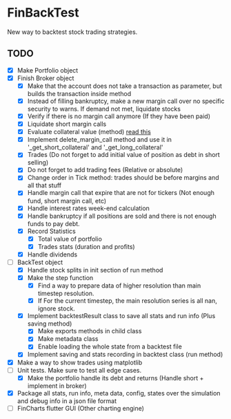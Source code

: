 # FinBackTest
New way to backtest stock trading strategies.

## TODO
- [X] Make Portfolio object
- [X] Finish Broker object
  - [X] Make that the account does not take a transaction as parameter, but builds the transaction inside method
  - [X] Instead of filling bankruptcy, make a new margin call over no specific security to warns.  If demand not met, liquidate stocks
  - [X] Verify if there is no margin call anymore (If they have been paid)
  - [X] Liquidate short margin calls
  - [X] Evaluate collateral value (method) [read this](https://www.investopedia.com/ask/answers/05/shortmarginrequirements.asp)
  - [X] Implement delete_margin_call method and use it in '_get_short_collateral' and '_get_long_collateral'
  - [X] Trades (Do not forget to add initial value of position as debt in short selling)
  - [X] Do not forget to add trading fees (Relative or absolute)
  - [X] Change order in Tick method: trades should be before margins and all that stuff
  - [X] Handle margin call that expire that are not for tickers (Not enough fund, short margin call, etc)
  - [X] Handle interest rates week-end calculation
  - [X] Handle bankruptcy if all positions are sold and there is not enough funds to pay debt.
  - [X] Record Statistics
    - [X] Total value of portfolio
    - [X] Trades stats (duration and profits)
  - [X] Handle dividends
- [ ] BackTest object
  - [X] Handle stock splits in init section of run method
  - [X] Make the step function
    - [X] Find a way to prepare data of higher resolution than main timestep resolution.
    - [X] If For the current timestep, the main resolution series is all nan, ignore stock.
  - [X] Implement backtestResult class to save all stats and run info (Plus saving method)
    - [X] Make exports methods in child class
    - [X] Make metadata class
    - [X] Enable loading the whole state from a backtest file
  - [X] Implement saving and stats recording in backtest class (run method)
- [X] Make a way to show trades using matplotlib
- [ ] Unit tests.  Make sure to test all edge cases.
  - [X] Make the portfolio handle its debt and returns (Handle short + implement in broker)
- [X] Package all stats, run info, meta data, config, states over the simulation and debug info in a json file format
- [ ] FinCharts flutter GUI (Other charting engine)